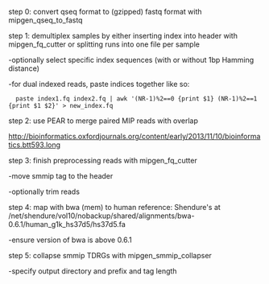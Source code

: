 step 0:
convert qseq format to (gzipped) fastq format with mipgen_qseq_to_fastq

step 1:
demultiplex samples by either inserting index into header with mipgen_fq_cutter or splitting runs into one file per sample

-optionally select specific index sequences (with or without 1bp Hamming distance)

-for dual indexed reads, paste indices together like so:

```
  paste index1.fq index2.fq | awk '(NR-1)%2==0 {print $1} (NR-1)%2==1 {print $1 $2}' > new_index.fq
```

step 2:
use PEAR to merge paired MIP reads with overlap

http://bioinformatics.oxfordjournals.org/content/early/2013/11/10/bioinformatics.btt593.long

step 3:
finish preprocessing reads with mipgen_fq_cutter

-move smmip tag to the header

-optionally trim reads

step 4:
map with bwa (mem) to human reference: Shendure's at /net/shendure/vol10/nobackup/shared/alignments/bwa-0.6.1/human_g1k_hs37d5/hs37d5.fa

-ensure version of bwa is above 0.6.1

step 5:
collapse smmip TDRGs with mipgen_smmip_collapser

-specify output directory and prefix and tag length

